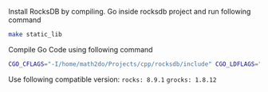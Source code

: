 Install RocksDB by compiling. Go inside rocksdb project and run following command

```sh
make static_lib
```

Compile Go Code using following command

```sh
CGO_CFLAGS="-I/home/math2do/Projects/cpp/rocksdb/include" CGO_LDFLAGS="-L/home/math2do/Projects/cpp/rocksdb -lrocksdb -lstdc++ -lm -lz -lsnappy -llz4 -lzstd" go build
```

Use following compatible version: `rocks: 8.9.1` `grocks: 1.8.12`
